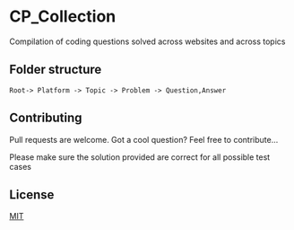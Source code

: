 # CP_Collection

Compilation of coding questions solved across websites and across topics

## Folder structure
```
Root-> Platform -> Topic -> Problem -> Question,Answer
```

## Contributing
Pull requests are welcome. Got a cool question? Feel free to contribute...

Please make sure the solution provided are correct for all possible test cases 

## License
[MIT](https://choosealicense.com/licenses/mit/)
